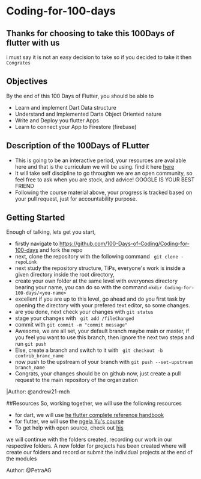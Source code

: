 # Coding-for-100-days
## Thanks for choosing to take this 100Days of flutter with us
i must say it is not an easy decision to take so if you decided to take it then ``` Congrates ```

## Objectives
By the end of this 100 Days of Flutter, you should be able to
- Learn and implement Dart Data structure
- Understand and Implemented Darts Object Oriented nature
- Write and Deploy you flutter Apps
- Learn to connect your App to Firestore (firebase)
## Description of the 100Days of FLutter
- This is going to be an interactive period, your resources are available here and that is the curriculum we will be using. find it here <a href="https://www.educative.io/courses/learn-dart-first-step-to-flutter/">here</a>
- It will take self discipline to go throughm we are an open community, so feel free to ask when you are stock, and advice! GOOGLE IS YOUR BEST FRIEND
- Following the course material above, your progress is tracked based on your pull request, just for accountability purpose.

## Getting Started
Enough of talking, lets get you start,
- firstly navigate to <a href="https://github.com/100-Days-of-Coding/Coding-for-100-days"> https://github.com/100-Days-of-Coding/Coding-for-100-days </a> and fork the repo
- next, clone the repository with the following command
        ``` 
        git clone -repoLink 
        ```
- next study the repository structure, TiPs, everyone's work is inside a given directory inside the root directory,
- create your own folder at the same level with everyones directory bearing your name, you can do so with the command
        ```
            mkdir Coding-for-100-days/<you-name>
        ```
- excellent if you are up to this level, go ahead and do you first task by opening the directory with your prefered text editor, so some changes.
- are you done, next check your changes with 
        ```
            git status
        ```
- stage your changes with 
        ``` 
            git add /fileChanged
        ```
- commit with 
        ```
            git commit -m "commit message"
        ```
- Awesome, we are all set, your default branch maybe main or master, if you feel you want to use this branch, then ignore the next two steps and run
        ```
            git push
        ```
- Else, create a branch and switch to it with
        ``` 
            git checkout -b contrib_branc_name
        ```
- now push to the upstream of your branch with 
        ```
            git push --set-upstream branch_name
        ```
- Congrats, your changes should be on github now, just create a pull request to the main repository of the organization

|Author: @andrew21-mch

##Resources
So, working together, we will use the following resources
- for dart, we will use [he flutter complete reference handbook](https://drive.google.com/file/d/1wX8EweyKI6P6tnRxGcPEyFvgPWuL3eD9/view?usp=sharing)
- for flutter, we will use the [ngela Yu's course](https://drive.google.com/file/d/1U_SVK_t0DYQCiF2qa_qg-bgX-0m2bFtD/view?usp=sharing)
- To get help with open source, check out [his](https://docs.github.com/en/get-started/quickstart/hello-world)

we will continue with the folders created, recording our work in our respective folders.
A new folder for projects has been created where will create our folders and record or submit the individual projects at the end of the modules

Author: @PetraAG


